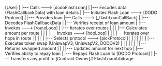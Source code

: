 [User]
  |
  |--- Calls ---> [dodoFlashLoan]
                   |
                   |--- Encodes data (FlashCallbackData) with loan details
                   |
                   |--- Initiates Flash Loan ---> [DODO Protocol]
                                                   |
                                                   |--- Provides loan
                                                   |--- Calls ---> [_flashLoanCallBack]
                                                                   |
                                                                   |--- Decodes FlashCallbackData
                                                                   |
                                                                   |--- Verifies receipt of loan amount
                                                                   |
                                                                   |--- Invokes ---> [routeLoop]
                                                                                      |
                                                                                      |--- Iterates over routes
                                                                                      |    |
                                                                                      |    |--- Calculates amount per route
                                                                                      |    |
                                                                                      |    |--- Invokes ---> [hopLoop]
                                                                                      |                         |
                                                                                      |                         |--- Iterates  over hops in route
                                                                                      |                         |    |
                                                                                      |                         |    |--- Selects protocol ---> [pickProtocol]
                                                                                      |                         |    |       |
                                                                                      |                         |    |       |--- Executes token swap (UniswapV3, UniswapV2, DODOV2)
                                                                                      |                         |    |       |
                                                                                      |                         |    |       |--- Returns swapped amount
                                                                                      |                         |
                                                                                      |                         |--- Updates amount for next hop
                                                                   |
                                                                   |--- Verifies ability to repay loan
                                                                   |
                                                                   |--- Repays Flash Loan to [DODO Protocol]
                                                                   |
                                                                   |--- Transfers any profit to [Contract Owner]# FlashLoanArbitrage
